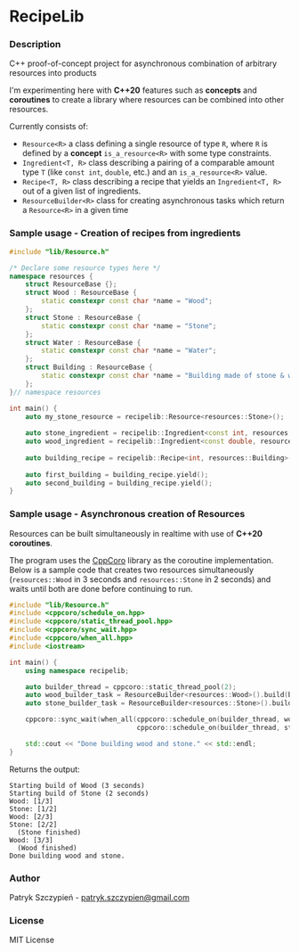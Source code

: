 # RecipeLib
### Description
C++ proof-of-concept project for asynchronous combination of arbitrary resources into products

I'm experimenting here with **C++20** features such as **concepts** and **coroutines** to create a library where
resources can be combined into other resources.

Currently consists of:
- `Resource<R>` a class defining a single resource of type `R`, where `R` is defined by a **concept** `is_a_resource<R>` with some type constraints.
- `Ingredient<T, R>` class describing a pairing of a comparable amount type `T` (like `const int`, `double`, etc.) and an `is_a_resource<R>` value.
- `Recipe<T, R>` class describing a recipe that yields an `Ingredient<T, R>` out of a given list of ingredients.
- `ResourceBuilder<R>` class for creating asynchronous tasks which return a `Resource<R>` in a given time
### Sample usage - Creation of recipes from ingredients
```c++
#include "lib/Resource.h"

/* Declare some resource types here */
namespace resources {
    struct ResourceBase {};
    struct Wood : ResourceBase {
        static constexpr const char *name = "Wood";
    };
    struct Stone : ResourceBase {
        static constexpr const char *name = "Stone";
    };
    struct Water : ResourceBase {
        static constexpr const char *name = "Water";
    };
    struct Building : ResourceBase {
        static constexpr const char *name = "Building made of stone & wood";
    };
}// namespace resources

int main() {
    auto my_stone_resource = recipelib::Resource<resources::Stone>();
            
    auto stone_ingredient = recipelib::Ingredient<const int, resources::Stone>(1, my_stone_resource);
    auto wood_ingredient = recipelib::Ingredient<const double, resources::Wood>(2.5); // constructor deduces resource type from template
    
    auto building_recipe = recipelib::Recipe<int, resources::Building>(1, {stone_igredient, wood_ingredient});
    
    auto first_building = building_recipe.yield();
    auto second_building = building_recipe.yield(); 
}
```
### Sample usage - Asynchronous creation of Resources
Resources can be built simultaneously in realtime with use of **C++20 coroutines**.

The program uses the [CppCoro](https://github.com/lewissbaker/cppcoro) library as the coroutine implementation.
Below is a sample code that creates two resources simultaneously (`resources::Wood` in 3 seconds and `resources::Stone` in 2 seconds) and waits until both are done before continuing to run.
```c++
#include "lib/Resource.h"
#include <cppcoro/schedule_on.hpp>
#include <cppcoro/static_thread_pool.hpp>
#include <cppcoro/sync_wait.hpp>
#include <cppcoro/when_all.hpp>
#include <iostream>

int main() {
    using namespace recipelib;

    auto builder_thread = cppcoro::static_thread_pool(2);
    auto wood_builder_task = ResourceBuilder<resources::Wood>().build(builder_thread, 3);
    auto stone_builder_task = ResourceBuilder<resources::Stone>().build(builder_thread, 2);

    cppcoro::sync_wait(when_all(cppcoro::schedule_on(builder_thread, wood_builder_task),
                                cppcoro::schedule_on(builder_thread, stone_builder_task)));

    std::cout << "Done building wood and stone." << std::endl;
}
```
Returns the output:
```
Starting build of Wood (3 seconds)
Starting build of Stone (2 seconds)
Wood: [1/3]
Stone: [1/2]
Wood: [2/3]
Stone: [2/2]
  (Stone finished)
Wood: [3/3]
  (Wood finished)
Done building wood and stone.
```

### Author
Patryk Szczypień - patryk.szczypien@gmail.com
### License
MIT License